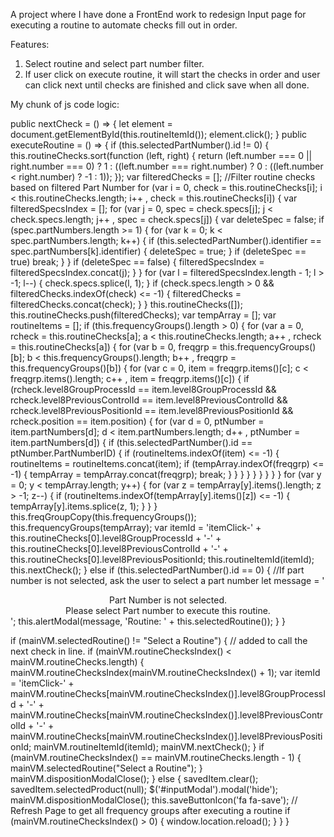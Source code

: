 A project where I have done a FrontEnd work to redesign Input page for executing a routine to automate checks fill out in order.

Features:

1. Select routine and select part number filter.
2. If user click on execute routine, it will start the checks in order and user can click next until checks are finished and click save when all done.

My chunk of js code logic:

public nextCheck = () => {
            let element = document.getElementById(this.routineItemId());
            element.click();
}
public executeRoutine = () => {
            if (this.selectedPartNumber().id != 0) {
                this.routineChecks.sort(function (left, right) {
                    return (left.number === 0 || right.number === 0) ? 1 : ((left.number === right.number) ? 0 : ((left.number < right.number) ? -1 : 1));
                });
                var filteredChecks = []; //Filter routine checks based on filtered Part Number
                for (var i = 0, check = this.routineChecks[i]; i < this.routineChecks.length; i++ , check = this.routineChecks[i]) {
                    var filteredSpecsIndex = [];
                    for (var j = 0, spec = check.specs[j]; j < check.specs.length; j++ , spec = check.specs[j]) {
                        var deleteSpec = false;
                        if (spec.partNumbers.length >= 1) {
                            for (var k = 0; k < spec.partNumbers.length; k++) {
                                if (this.selectedPartNumber().identifier == spec.partNumbers[k].identifier) {
                                    deleteSpec = true;
                                }
                                if (deleteSpec == true) break;
                            }
                        }
                        if (deleteSpec == false) {
                            filteredSpecsIndex = filteredSpecsIndex.concat(j);
                        }
                    }
                    for (var l = filteredSpecsIndex.length - 1; l > -1; l--) {
                        check.specs.splice(l, 1);
                    }
                    if (check.specs.length > 0 && filteredChecks.indexOf(check) <= -1) {
                        filteredChecks = filteredChecks.concat(check);
                    }
                }
                this.routineChecks([]);
                this.routineChecks.push(filteredChecks);
                var tempArray = [];
                var routineItems = [];
                if (this.frequencyGroups().length > 0) {
                    for (var a = 0, rcheck = this.routineChecks[a]; a < this.routineChecks.length; a++ , rcheck = this.routineChecks[a]) {
                        for (var b = 0, freqgrp = this.frequencyGroups()[b]; b < this.frequencyGroups().length; b++ , freqgrp = this.frequencyGroups()[b]) {
                            for (var c = 0, item = freqgrp.items()[c]; c < freqgrp.items().length; c++ , item = freqgrp.items()[c]) {
                                if (rcheck.level8GroupProcessId == item.level8GroupProcessId &&
                                    rcheck.level8PreviousControlId == item.level8PreviousControlId &&
                                    rcheck.level8PreviousPositionId == item.level8PreviousPositionId &&
                                    rcheck.position == item.position) {
                                    for (var d = 0, ptNumber = item.partNumbers[d]; d < item.partNumbers.length; d++ , ptNumber = item.partNumbers[d]) {
                                        if (this.selectedPartNumber().id == ptNumber.PartNumberID) {
                                            if (routineItems.indexOf(item) <= -1) {
                                                routineItems = routineItems.concat(item);
                                                if (tempArray.indexOf(freqgrp) <= -1) {
                                                    tempArray = tempArray.concat(freqgrp);
                                                    break;
                                                }
                                            }
                                        }
                                    }
                                }
                            }
                        }
                    }
                }
                for (var y = 0; y < tempArray.length; y++) {
                    for (var z = tempArray[y].items().length; z > -1; z--) {
                        if (routineItems.indexOf(tempArray[y].items()[z]) <= -1) {
                            tempArray[y].items.splice(z, 1);
                        }
                    }
                }
                this.freqGroupCopy(this.frequencyGroups());
                this.frequencyGroups(tempArray);
                var itemId = 'itemClick-' + this.routineChecks[0].level8GroupProcessId + '-' + this.routineChecks[0].level8PreviousControlId + '-' + this.routineChecks[0].level8PreviousPositionId;
                this.routineItemId(itemId);
                this.nextCheck();
            }
            else if (this.selectedPartNumber().id == 0) {  //If part number is not selected, ask the user to select a part number
                let message = '<div style="text-align: center;">Part Number is not selected.</div><div style="text-align: center;">Please select Part number to execute this routine.</div>';
                this.alertModal(message, 'Routine: ' + this.selectedRoutine());
            }
}

 if (mainVM.selectedRoutine() != "Select a Routine") { // added to call the next check in line.
                                            if (mainVM.routineChecksIndex() < mainVM.routineChecks.length) {
                                                mainVM.routineChecksIndex(mainVM.routineChecksIndex() + 1);
                                                var itemId = 'itemClick-' + mainVM.routineChecks[mainVM.routineChecksIndex()].level8GroupProcessId + '-' + mainVM.routineChecks[mainVM.routineChecksIndex()].level8PreviousControlId + '-' + mainVM.routineChecks[mainVM.routineChecksIndex()].level8PreviousPositionId;
                                                mainVM.routineItemId(itemId);
                                                mainVM.nextCheck();
                                            }
                                            if (mainVM.routineChecksIndex() == mainVM.routineChecks.length - 1) {
                                                mainVM.selectedRoutine("Select a Routine");
                                            }
                                            mainVM.dispositionModalClose();
} else {
                                            savedItem.clear();
                                            savedItem.selectedProduct(null);
                                            $('#inputModal').modal('hide');
                                            mainVM.dispositionModalClose();
                                            this.saveButtonIcon('fa fa-save');
                                            // Refresh Page to get all frequency groups after executing a routine
                                            if (mainVM.routineChecksIndex() > 0) {
                                                window.location.reload();
                                            }
                                        }
}